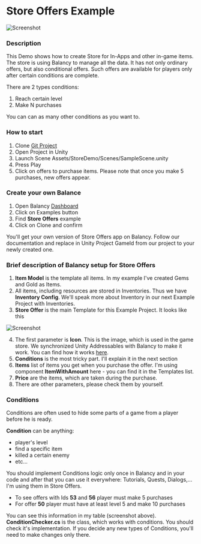 # Store Offers Example

![Screenshot](../../img/example_store_offers2.png) 

### Description

This Demo shows how to create Store for In-Apps and other in-game items. The store is using Balancy to manage all the data. It has not only ordinary offers, but also conditional offers. Such offers are available for players only after certain conditions are complete.

There are 2 types conditions:

1. Reach certain level
2. Make N purchases

You can can as many other conditions as you want to.


### How to start

1. Clone [Git Project](https://github.com/pavelbalancy/Example-Store)
2. Open Project in Unity
3. Launch Scene Assets/StoreDemo/Scenes/SampleScene.unity
4. Press Play
5. Click on offers to purchase items. Please note that once you make 5 purchases, new offers appear.

### Create your own Balance

1. Open Balancy [Dashboard](https://balancy.dev/dashboard)
2. Click on Examples button
3. Find **Store Offers** example
4. Click on Clone and confirm

You'll get your own version of Store Offers app on Balancy. 
Follow our documentation and replace in Unity Project GameId from our project to your newly created one.


### Brief description of Balancy setup for Store Offers

1. **Item Model** is the template all items. In my example I've created Gems and Gold as Items.
2. All items, including resources are stored in Inventories. Thus we have **Inventory Config**. We'll speak more about Inventory in our next Example Project with Inventories.
3. **Store Offer** is the main Template for this Example Project. It looks like this

![Screenshot](../../img/example_store_offers.png) 

4. The first parameter is **Icon**. This is the image, which is used in the game store. We synchronized Unity Addressables with Balancy to make it work. You can find how it works [here](/data_editor/advanced/assets). 
5. **Conditions** is the most tricky part. I'll explain it in the next section
6. **Items** list of items you get when you purchase the offer. I'm using component **ItemWithAmount** here - you can find it in the Templates list.
7. **Price** are the items, which are taken during the purchase.
8. There are other parameters, please check them by yourself.
 
 
### Conditions

Conditions are often used to hide some parts of a game from a player before he is ready. 

**Condition** can be anything:

* player's level
* find a specific item
* killed a certain enemy
* etc...

You should implement Conditions logic only once in Balancy and in your code and after that you can use it everywhere: Tutorials, Quests, Dialogs,... I'm using them in Store Offers.

* To see offers with Ids **53** and **56** player must make 5 purchases
* For offer **50** player must have at least level 5 and make 10 purchases

You can see this information in my table (screenshot above).
**ConditionChecker.cs** is the class, which works with conditions. You should check it's implementation. If you decide any new types of Conditions, you'll need to make changes only there.
